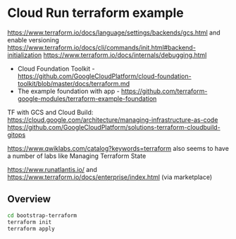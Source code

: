# Cloud Run terraform example

https://www.terraform.io/docs/language/settings/backends/gcs.html and enable versioning
https://www.terraform.io/docs/cli/commands/init.html#backend-initialization
https://www.terraform.io/docs/internals/debugging.html

* Cloud Foundation Toolkit - https://github.com/GoogleCloudPlatform/cloud-foundation-toolkit/blob/master/docs/terraform.md 
* The example foundation with app - https://github.com/terraform-google-modules/terraform-example-foundation

TF with GCS and Cloud Build: https://cloud.google.com/architecture/managing-infrastructure-as-code
https://github.com/GoogleCloudPlatform/solutions-terraform-cloudbuild-gitops

https://www.qwiklabs.com/catalog?keywords=terraform also seems to have a number of labs like Managing Terraform State

https://www.runatlantis.io/ and https://www.terraform.io/docs/enterprise/index.html (via marketplace)

## Overview


```bash
cd bootstrap-terraform
terraform init
terraform apply
```
